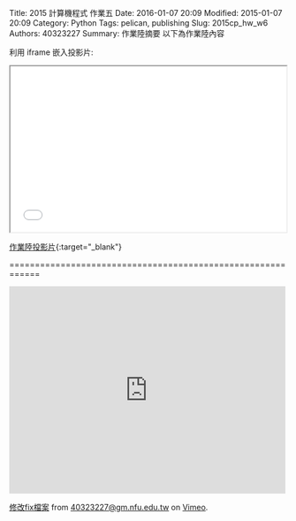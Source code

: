 Title: 2015 計算機程式 作業五
Date: 2016-01-07 20:09
Modified: 2015-01-07 20:09
Category: Python
Tags: pelican, publishing
Slug: 2015cp_hw_w6
Authors: 40323227
Summary: 作業陸摘要
以下為作業陸內容

利用 iframe 嵌入投影片:

<iframe src="simplest4.html" width="500" height="300"></iframe>

[作業陸投影片](simplest6.html){:target="_blank"}


============================================================


 <iframe src="https://player.vimeo.com/video/151007891" width="500" height="375" frameborder="0" webkitallowfullscreen mozallowfullscreen allowfullscreen></iframe>
<p><a href="https://vimeo.com/151007891">修改fix檔案</a> from <a href="https://vimeo.com/user45396653">40323227@gm.nfu.edu.tw</a> on <a href="https://vimeo.com">Vimeo</a>.</p>

